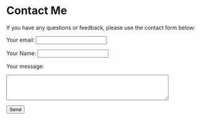 # Contact Me

If you have any questions or feedback, please use the contact form below:

<form action="https://formspree.io/f/xjvqwyrp" method="POST">
  <label for="email">Your email:</label>
  <input type="email" id="email" name="email" required=""><br>

  <label for="name">Your Name:</label>
  <input type="text" id="name" name="name" required=""><br>

  <label for="message">Your message:</label><br>
  <textarea id="message" name="message" rows="4" cols="50" required=""></textarea><br>

  <button type="submit">Send</button>
</form>

